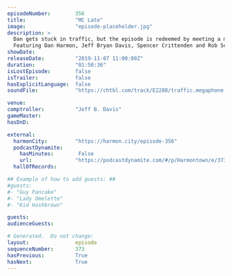 ```yaml
---
episodeNumber:        356
title:                "MC Late"
image:                "episode-placeholder.jpg"
description: >
  Dan gets stuck in traffic, but the episode is redeemed by meeting a multi-talented audience member UMNIA and her singer/doctor mom! Improv, jazz and rap meet on this week's Harmontown!
  Featuring Dan Harmon, Jeff Bryan Davis, Spencer Crittenden and Rob Schrab.
showDate:             
releaseDate:          "2019-11-07 11:00:00Z"
duration:             "01:50:36"
isLostEpisode:        false
isTrailer:            false
hasExplicitLanguage:  false
soundFile:            "https://chtbl.com/track/E2288/traffic.megaphone.fm/STA6562101165.mp3?updated=1596572154"

venue:                
comptroller:          "Jeff B. Davis"
gameMaster:           
hasDnD:               

external:
  harmonCity:         "https://harmon.city/episode-356"
  podcastDynamite:
    hasMinutes:        False
    url:              "https://podcastdynamite.com/#/p/Harmontown/e/373/356"
  hallOfRecords:      

## Example of how to add guests: ##
#guests:
#- "Guy Pancake"
#- "Lady Omelette"
#- "Kid Hashbrown"

guests:
audienceGuests:

# Generated.  Do not change:
layout:               episode
sequenceNumber:       373
hasPrevious:          True
hasNext:              True
---
```


<!-- The episode description will be rendered here -->
<!-- Add your content below here -->

